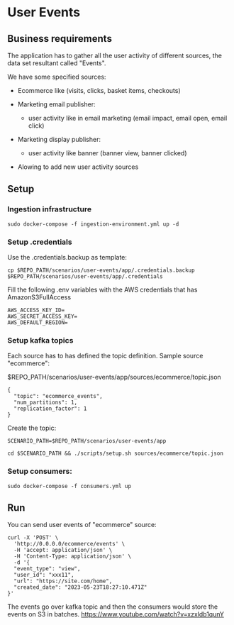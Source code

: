 # User Events

## Business requirements

  The application has to gather all the user activity of different sources, the data set resultant called "Events".

  We have some specified sources:

  - Ecommerce like (visits, clicks, basket items, checkouts)
  - Marketing email publisher:
    - user activity like in email marketing (email impact, email open, email click)
  - Marketing display publisher:
    - user activity like banner (banner view, banner clicked)

  - Alowing to add new user activity sources

## Setup

### Ingestion infrastructure

```
sudo docker-compose -f ingestion-environment.yml up -d
```

### Setup .credentials

Use the .credentials.backup as template:

```
cp $REPO_PATH/scenarios/user-events/app/.credentials.backup $REPO_PATH/scenarios/user-events/app/.credentials
```

Fill the following .env variables with the AWS credentials that has AmazonS3FullAccess

```
AWS_ACCESS_KEY_ID=
AWS_SECRET_ACCESS_KEY=
AWS_DEFAULT_REGION=
```

### Setup kafka topics

Each source has to has defined the topic definition. Sample source "ecommerce":

$REPO_PATH/scenarios/user-events/app/sources/ecommerce/topic.json

```
{
  "topic": "ecommerce_events",
  "num_partitions": 1,
  "replication_factor": 1
}
```

Create the topic:

```
SCENARIO_PATH=$REPO_PATH/scenarios/user-events/app

cd $SCENARIO_PATH && ./scripts/setup.sh sources/ecommerce/topic.json
```

### Setup consumers:

```
sudo docker-compose -f consumers.yml up
```

## Run

You can send user events of "ecommerce" source:

```
curl -X 'POST' \
  'http://0.0.0.0/ecommerce/events' \
  -H 'accept: application/json' \
  -H 'Content-Type: application/json' \
  -d '{
  "event_type": "view",
  "user_id": "xxx11",
  "url": "https://site.com/home",
  "created_date": "2023-05-23T18:27:10.471Z"
}'
```

The events go over kafka topic and then the consumers would store the events on S3 in batches.
https://www.youtube.com/watch?v=xzxldb1qunY
